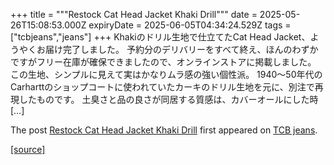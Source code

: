 +++
title = """Restock Cat Head Jacket Khaki Drill"""
date = 2025-05-26T15:08:53.000Z
expiryDate = 2025-06-05T04:34:24.529Z
tags = ["tcbjeans","jeans"]
+++
Khakiのドリル生地で仕立てたCat Head Jacket、ようやくお届け完了しました。 予約分のデリバリーをすべて終え、ほんのわずかですがフリー在庫が確保できましたので、オンラインストアに掲載しました。 この生地、シンプルに見えて実はかなりムラ感の強い個性派。 1940〜50年代のCarharttのショップコートに使われていたカーキのドリル生地を元に、別注で再現したものです。 土臭さと品の良さが同居する質感は、カバーオールにした時 \[…\]

The post [Restock Cat Head Jacket Khaki Drill](http://tcbjeans.com/2025/05/27/52613) first appeared on [TCB jeans](http://tcbjeans.com).

[[source]](http://tcbjeans.com/2025/05/27/52613)
